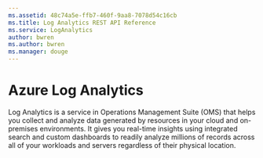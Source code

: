 ```yaml
---
ms.assetid: 48c74a5e-ffb7-460f-9aa8-7078d54c16cb
ms.title: Log Analytics REST API Reference
ms.service: LogAnalytics
author: bwren
ms.author: bwren
ms.manager: douge
---
```


# Azure Log Analytics

Log Analytics is a service in Operations Management Suite (OMS) that helps you collect and analyze data generated by resources in your cloud and on-premises environments. It gives you real-time insights using integrated search and custom dashboards to readily analyze millions of records across all of your workloads and servers regardless of their physical location.

